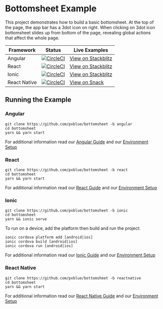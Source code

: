 # Bottomsheet Example
This project demonstrates how to build a basic bottomsheet. At the top of the page, the app bar has a 3dot icon on right. When clicking on 3dot icon bottomsheet slides up from bottom of the page, revealing global actions that affect the whole page.

| Framework           | Status       | Live Examples  |
| ---------------- |--------------|------------------|
| Angular | [![CircleCI](https://circleci.com/gh/pxblue/bottomsheet/tree/angular.svg?style=shield)](https://circleci.com/gh/pxblue/bottomsheet/tree/angular) | [View on Stackblitz](https://stackblitz.com/edit/pxblue-bottomsheet-angular)
| React | [![CircleCI](https://circleci.com/gh/pxblue/bottomsheet/tree/react.svg?style=shield)](https://circleci.com/gh/pxblue/bottomsheet/tree/react) | [View on Stackblitz](https://stackblitz.com/edit/pxblue-bottomsheet-react)
| Ionic | [![CircleCI](https://circleci.com/gh/pxblue/bottomsheet/tree/ionic.svg?style=shield)](https://circleci.com/gh/pxblue/bottomsheet/tree/ionic) | [View on Stackblitz](https://stackblitz.com/edit/pxblue-bottomsheet-ionic)
| React Native | [![CircleCI](https://circleci.com/gh/pxblue/bottomsheet/tree/reactnative.svg?style=shield)](https://circleci.com/gh/pxblue/bottomsheet/tree/reactnative) | [View on Snack](https://snack.expo.io/@px-blue/bottomsheet-reactnative)

## Running the Example
### Angular
```
git clone https://github.com/pxblue/bottomsheet -b angular
cd bottomsheet
yarn && yarn start
```
For additional information read our [Angular Guide](https://pxblue.github.io/development/frameworks-web/angular) and our [Environment Setup](https://pxblue.github.io/development/environment)

### React
```
git clone https://github.com/pxblue/bottomsheet -b react
cd bottomsheet
yarn && yarn start
```
For additional information read our [React Guide](https://pxblue.github.io/development/frameworks-web/react) and our [Environment Setup](https://pxblue.github.io/development/environment)

### Ionic
```
git clone https://github.com/pxblue/bottomsheet -b ionic
cd bottomsheet
yarn && ionic serve
```
To run on a device, add the platform then build and run the project:
```
ionic cordova platform add [android|ios]
ionic cordova build [android|ios]
ionic cordova run [android|ios]
```
For additional information read our [Ionic Guide](https://pxblue.github.io/development/frameworks-mobile/ionic) and our [Environment Setup](https://pxblue.github.io/development/environment)

### React Native

```
git clone https://github.com/pxblue/bottomsheet -b reactnative
cd bottomsheet
yarn && yarn start
```
For additional information read our [React Native Guide](https://pxblue.github.io/development/frameworks-mobile/react-native) and our [Environment Setup](https://pxblue.github.io/development/environment)
